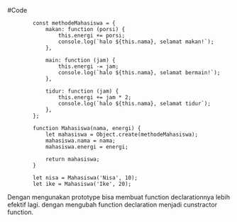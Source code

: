 #Code

            const methodeMahasiswa = {
                makan: function (porsi) {
                    this.energi += porsi;
                    console.log(`halo ${this.nama}, selamat makan!`);
                },

                main: function (jam) {
                    this.energi -= jam;
                    console.log(`halo ${this.nama}, selamat bermain!`);
                },

                tidur: function (jam) {
                    this.energi += jam * 2;
                    console.log(`halo ${this.nama}, selamat tidur`);
                },
            };

            function Mahasiswa(nama, energi) {
                let mahasiswa = Object.create(methodeMahasiswa);
                mahasiswa.nama = nama;
                mahasiswa.energi = energi;

                return mahasiswa;
            }

            let nisa = Mahasiswa('Nisa', 10);
            let ike = Mahasiswa('Ike', 20);

Dengan mengunakan prototype bisa membuat function declarationnya lebih efektif lagi. dengan mengubah function declaration menjadi cunstractor function.


